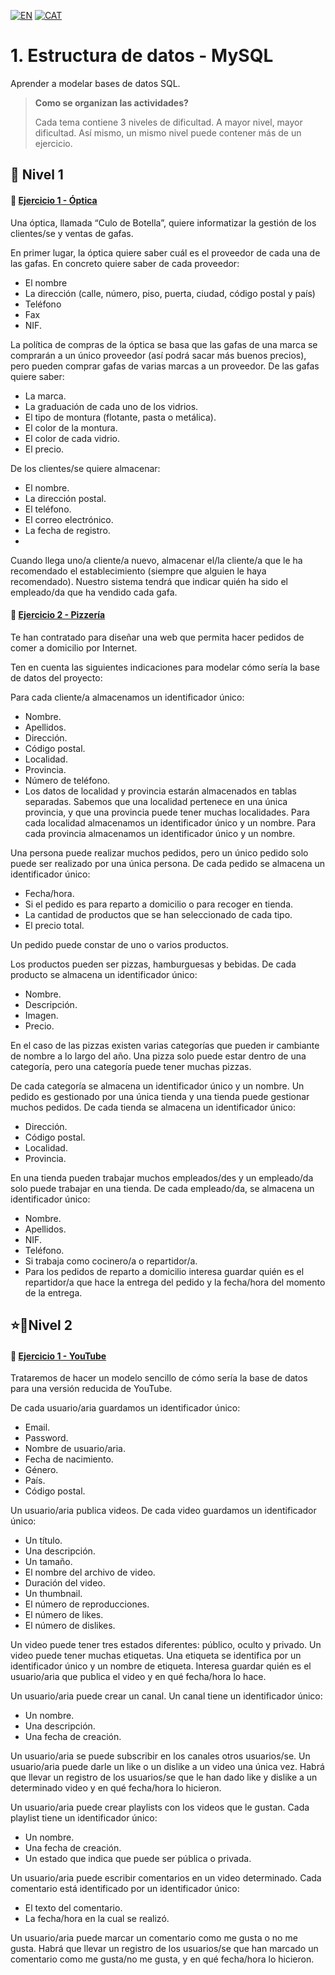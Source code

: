 [![EN](https://img.shields.io/badge/EN-blue.svg?logo=googletranslate&logoColor=white)](https://github.com/ariamdev/IT-ACADEMY-SPRINT-2/blob/main/README.md)
[![CAT](https://img.shields.io/badge/CAT-yellow.svg?logo=googletranslate&logoColor=white)](https://github.com/ariamdev/IT-ACADEMY-SPRINT-2/blob/main/SPRINT%202/Tasca%20S2%2001%20%20Estructura%20de%20dades%20-%20MySQL/README.cat.md)

**1. Estructura de datos - MySQL**
=

Aprender a modelar bases de datos SQL.

>**Como se organizan las actividades?**
>
>Cada tema contiene 3 niveles de dificultad. A mayor nivel, mayor dificultad. Así mismo, un mismo nivel puede contener más de un ejercicio. 

🌟 Nivel 1
-

#### 📍 [Ejercicio 1 - Óptica](https://github.com/ariamdev/IT-ACADEMY-SPRINT-2/tree/main/SPRINT%202/Tasca%20S2%2001%20%20Estructura%20de%20dades%20-%20MySQL/n1exercici1)

Una óptica, llamada “Culo de Botella”, quiere informatizar la gestión de los clientes/se y ventas de gafas.

En primer lugar, la óptica quiere saber cuál es el proveedor de cada una de las gafas. En concreto quiere saber de cada proveedor:
+ El nombre
+ La dirección (calle, número, piso, puerta, ciudad, código postal y país)
+ Teléfono
+ Fax
+ NIF.

La política de compras de la óptica se basa que las gafas de una marca se comprarán a un único proveedor (así podrá sacar más buenos precios), 
pero pueden comprar gafas de varias marcas a un proveedor. De las gafas quiere saber:
+ La marca.
+ La graduación de cada uno de los vidrios.
+ El tipo de montura (flotante, pasta o metálica).
+ El color de la montura.
+ El color de cada vidrio.
+ El precio.

De los clientes/se quiere almacenar:
+ El nombre.
+ La dirección postal.
+ El teléfono.
+ El correo electrónico.
+ La fecha de registro.
+ 
Cuando llega uno/a cliente/a nuevo, almacenar el/la cliente/a que le ha recomendado el establecimiento (siempre que alguien le haya recomendado).
Nuestro sistema tendrá que indicar quién ha sido el empleado/da que ha vendido cada gafa.

#### 📍 [Ejercicio 2 - Pizzería](https://github.com/ariamdev/IT-ACADEMY-SPRINT-2/tree/main/SPRINT%202/Tasca%20S2%2001%20%20Estructura%20de%20dades%20-%20MySQL/n1exercici2#cat)
Te han contratado para diseñar una web que permita hacer pedidos de comer a domicilio por Internet.

Ten en cuenta las siguientes indicaciones para modelar cómo sería la base de datos del proyecto:

Para cada cliente/a almacenamos un identificador único:
+ Nombre.
+ Apellidos.
+ Dirección.
+ Código postal.
+ Localidad.
+ Provincia.
+ Número de teléfono.
+ Los datos de localidad y provincia estarán almacenados en tablas separadas.
Sabemos que una localidad pertenece en una única provincia, y que una provincia puede tener muchas localidades.
Para cada localidad almacenamos un identificador único y un nombre. Para cada provincia almacenamos un identificador único y un nombre.

Una persona puede realizar muchos pedidos, pero un único pedido solo puede ser realizado por una única persona. 
De cada pedido se almacena un identificador único:
+ Fecha/hora.
+ Si el pedido es para reparto a domicilio o para recoger en tienda.
+ La cantidad de productos que se han seleccionado de cada tipo.
+ El precio total.

Un pedido puede constar de uno o varios productos.

Los productos pueden ser pizzas, hamburguesas y bebidas. De cada producto se almacena un identificador único:
+ Nombre.
+ Descripción.
+ Imagen.
+ Precio.

En el caso de las pizzas existen varias categorías que pueden ir cambiante de nombre a lo largo del año. 
Una pizza solo puede estar dentro de una categoría, pero una categoría puede tener muchas pizzas.

De cada categoría se almacena un identificador único y un nombre. 
Un pedido es gestionado por una única tienda y una tienda puede gestionar muchos pedidos. De cada tienda se almacena un identificador único:
+ Dirección.
+ Código postal.
+ Localidad.
+ Provincia.

En una tienda pueden trabajar muchos empleados/des y un empleado/da solo puede trabajar en una tienda. De cada empleado/da, se almacena un identificador único:
+ Nombre.
+ Apellidos.
+ NIF.
+ Teléfono.
+ Si trabaja como cocinero/a o repartidor/a.
+ Para los pedidos de reparto a domicilio interesa guardar quién es el repartidor/a que hace la entrega del pedido y la fecha/hora del momento de la entrega.


⭐🌟Nivel 2
-

#### 📍 [Ejercicio 1 - YouTube](https://github.com/ariamdev/IT-ACADEMY-SPRINT-2/tree/main/SPRINT%202/Tasca%20S2%2001%20%20Estructura%20de%20dades%20-%20MySQL/n2exercici1)
Trataremos de hacer un modelo sencillo de cómo sería la base de datos para una versión reducida de YouTube.

De cada usuario/aria guardamos un identificador único:
+ Email.
+ Password.
+ Nombre de usuario/aria.
+ Fecha de nacimiento.
+ Género.
+ País.
+ Código postal.

Un usuario/aria publica videos. De cada video guardamos un identificador único:
+ Un título.
+ Una descripción.
+ Un tamaño.
+ El nombre del archivo de video.
+ Duración del video.
+ Un thumbnail.
+ El número de reproducciones.
+ El número de likes.
+ El número de dislikes.

Un video puede tener tres estados diferentes: público, oculto y privado. 
Un video puede tener muchas etiquetas. 
Una etiqueta se identifica por un identificador único y un nombre de etiqueta. 
Interesa guardar quién es el usuario/aria que publica el video y en qué fecha/hora lo hace.


Un usuario/aria puede crear un canal. Un canal tiene un identificador único:
+ Un nombre.
+ Una descripción.
+ Una fecha de creación.


Un usuario/aria se puede subscribir en los canales otros usuarios/se. 
Un usuario/aria puede darle un like o un dislike a un video una única vez. 
Habrá que llevar un registro de los usuarios/se que le han dado like y dislike a un determinado video y en qué fecha/hora lo hicieron.


Un usuario/aria puede crear playlists con los videos que le gustan. Cada playlist tiene un identificador único:
+ Un nombre.
+ Una fecha de creación.
+ Un estado que indica que puede ser pública o privada.


Un usuario/aria puede escribir comentarios en un video determinado. Cada comentario está identificado por un identificador único:
+ El texto del comentario.
+ La fecha/hora en la cual se realizó.


Un usuario/aria puede marcar un comentario como me gusta o no me gusta. 
Habrá que llevar un registro de los usuarios/se que han marcado un comentario como me gusta/no me gusta, y en qué fecha/hora lo hicieron.
